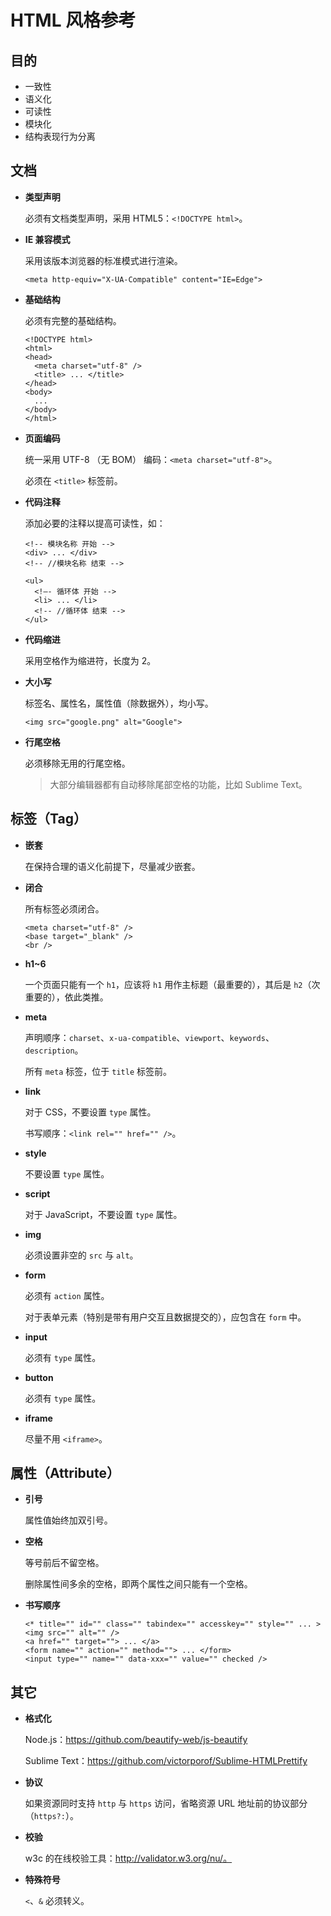 # HTML 风格参考 #


## 目的 ##


- 一致性
- 语义化
- 可读性
- 模块化
- 结构表现行为分离


## 文档 ##


- **类型声明**

    必须有文档类型声明，采用 HTML5：`<!DOCTYPE html>`。


- **IE 兼容模式**

    采用该版本浏览器的标准模式进行渲染。

    ```
    <meta http-equiv="X-UA-Compatible" content="IE=Edge">
    ```


- **基础结构**

    必须有完整的基础结构。

    ```
    <!DOCTYPE html>
    <html>
    <head>
      <meta charset="utf-8" />
      <title> ... </title>
    </head>
    <body>
      ...
    </body>
    </html>
    ```


- **页面编码**

    统一采用 UTF-8 （无 BOM） 编码：`<meta charset="utf-8">`。

    必须在 `<title>` 标签前。


- **代码注释**

    添加必要的注释以提高可读性，如：

    ```
    <!-- 模块名称 开始 -->
    <div> ... </div>
    <!-- //模块名称 结束 -->

    <ul>
      <!—- 循环体 开始 -->
      <li> ... </li>
      <!-- //循环体 结束 -->
    </ul>
    ```


- **代码缩进**

    采用空格作为缩进符，长度为 2。


- **大小写**

    标签名、属性名，属性值（除数据外），均小写。

    ```
    <img src="google.png" alt="Google">
    ```


- **行尾空格**

    必须移除无用的行尾空格。

    > 大部分编辑器都有自动移除尾部空格的功能，比如 Sublime Text。


## 标签（Tag） ##


- **嵌套**

    在保持合理的语义化前提下，尽量减少嵌套。


- **闭合**

    所有标签必须闭合。

    ```
    <meta charset="utf-8" />
    <base target="_blank" />
    <br />
    ```

- **h1~6**

    一个页面只能有一个 `h1`，应该将 `h1` 用作主标题（最重要的），其后是 `h2`（次重要的），依此类推。

- **meta**

    声明顺序：`charset`、`x-ua-compatible`、`viewport`、`keywords`、`description`。

    所有 `meta` 标签，位于 `title` 标签前。


- **link**

    对于 CSS，不要设置 `type` 属性。

    书写顺序：`<link rel="" href="" />`。


- **style**

    不要设置 `type` 属性。


- **script**

    对于 JavaScript，不要设置 `type` 属性。


- **img**

    必须设置非空的 `src` 与 `alt`。


- **form**

    必须有 `action` 属性。
    
    对于表单元素（特别是带有用户交互且数据提交的），应包含在 `form` 中。


- **input**

    必须有 `type` 属性。


- **button**

    必须有 `type` 属性。


- **iframe**

    尽量不用 `<iframe>`。


## 属性（Attribute） ##


- **引号**

    属性值始终加双引号。


- **空格**

    等号前后不留空格。

    删除属性间多余的空格，即两个属性之间只能有一个空格。


- **书写顺序**

    ```
    <* title="" id="" class="" tabindex="" accesskey="" style="" ... >
    <img src="" alt="" />
    <a href="" target=""> ... </a>
    <form name="" action="" method=""> ... </form>
    <input type="" name="" data-xxx="" value="" checked />
    ```


## 其它 ##


- **格式化**

    Node.js：https://github.com/beautify-web/js-beautify

    Sublime Text：https://github.com/victorporof/Sublime-HTMLPrettify


- **协议**

    如果资源同时支持 `http` 与 `https` 访问，省略资源 URL 地址前的协议部分（`https?:`）。


- **校验**

    w3c 的在线校验工具：http://validator.w3.org/nu/。


- **特殊符号**

    `<`、`&` 必须转义。
